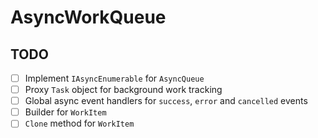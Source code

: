 # AsyncWorkQueue

## TODO
- [ ] Implement `IAsyncEnumerable` for `AsyncQueue`
- [ ] Proxy `Task` object for background work tracking
- [ ] Global async event handlers for `success`, `error` and `cancelled` events
- [ ] Builder for `WorkItem`
- [ ] `Clone` method for `WorkItem`